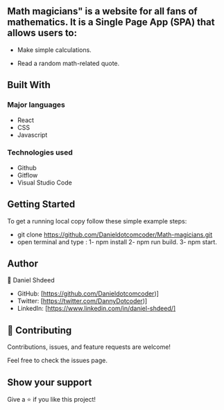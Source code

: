 ## Math magicians" is a website for all fans of mathematics. It is a Single Page App (SPA) that allows users to:

* Make simple calculations.

* Read a random math-related quote.

## Built With
### Major languages
- React
- CSS
- Javascript

### Technologies used
- Github
- Gitflow
- Visual Studio Code

## Getting Started
To get a running local copy follow these simple example steps:
* git clone  https://github.com/Danieldotcomcoder/Math-magicians.git
* open terminal and type : 1-  npm install
                           2-  npm run build.
                           3-  npm start. 

## Author
👤 Daniel Shdeed

- GitHub: [https://github.com/Danieldotcomcoder)]
- Twitter: [https://twitter.com/DannyDotcoder)]
- LinkedIn: [https://www.linkedin.com/in/daniel-shdeed/]

## 🤝 Contributing
Contributions, issues, and feature requests are welcome!

Feel free to check the issues page.


## Show your support
Give a ⭐️ if you like this project!
